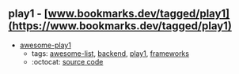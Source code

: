 play1 - [www.bookmarks.dev/tagged/play1](https://www.bookmarks.dev/tagged/play1)
---
* [awesome-play1](https://github.com/PerfectCarl/awesome-play1#readme)
    * tags: [awesome-list](../tagged/awesome-list.md), [backend](../tagged/backend.md), [play1](../tagged/play1.md), [frameworks](../tagged/frameworks.md)
    * :octocat: [source code](https://github.com/PerfectCarl/awesome-play1#readme)
